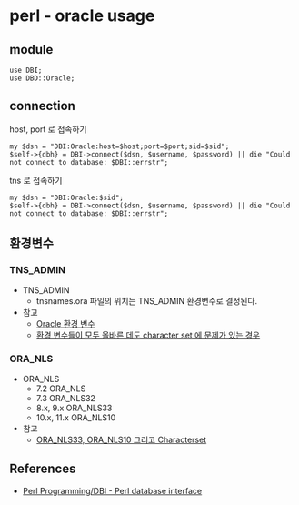 # perl - oracle usage

## module
```
use DBI;
use DBD::Oracle;
```

## connection
host, port 로 접속하기
```
my $dsn = "DBI:Oracle:host=$host;port=$port;sid=$sid";
$self->{dbh} = DBI->connect($dsn, $username, $password) || die "Could not connect to database: $DBI::errstr";
```

tns 로 접속하기
```
my $dsn = "DBI:Oracle:$sid";
$self->{dbh} = DBI->connect($dsn, $username, $password) || die "Could not connect to database: $DBI::errstr";
```

## 환경변수

### TNS_ADMIN
* TNS_ADMIN
  * tnsnames.ora 파일의 위치는 TNS_ADMIN 환경변수로 결정된다.
* 참고
  * [Oracle 환경 변수](https://www.ibm.com/support/knowledgecenter/ko/SSEPGG_11.1.0/com.ibm.data.fluidquery.doc/topics/iiylsorcenvvars.html)
  * [환경 변수들이 모두 올바른 데도 character set 에 문제가 있는 경우](http://dbtech.co.kr/bbs/?bo_c=1040&bo_v=121)
  
### ORA_NLS
* ORA_NLS
  * 7.2 ORA_NLS
  * 7.3 ORA_NLS32
  * 8.x, 9.x ORA_NLS33
  * 10.x, 11.x ORA_NLS10
* 참고
  * [ORA_NLS33, ORA_NLS10 그리고 Characterset](https://talkativelee.tistory.com/24)

## References
* [Perl Programming/DBI - Perl database interface](https://en.wikibooks.org/wiki/Perl_Programming/DBI_-_Perl_database_interface)
